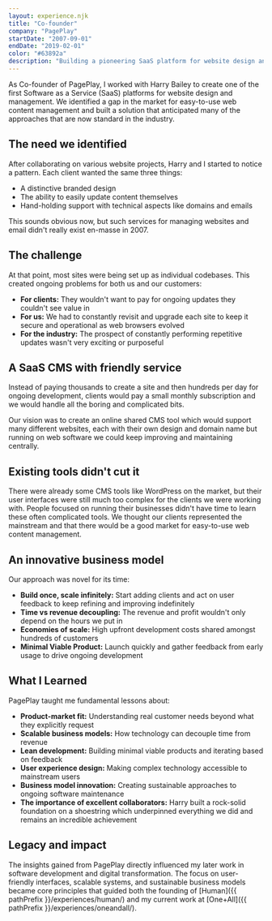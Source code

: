 ```yaml
---
layout: experience.njk
title: "Co-founder"
company: "PagePlay"
startDate: "2007-09-01"
endDate: "2019-02-01"
color: "#63892a"
description: "Building a pioneering SaaS platform for website design and management - making websites as easy as PagePlay."
---
```


As Co-founder of PagePlay, I worked with Harry Bailey to create one of the first Software as a Service (SaaS) platforms for website design and management. We identified a gap in the market for easy-to-use web content management and built a solution that anticipated many of the approaches that are now standard in the industry.

## The need we identified

After collaborating on various website projects, Harry and I started to notice a pattern. Each client wanted the same three things:
- A distinctive branded design
- The ability to easily update content themselves  
- Hand-holding support with technical aspects like domains and emails

This sounds obvious now, but such services for managing websites and email didn't really exist en-masse in 2007.

## The challenge

At that point, most sites were being set up as individual codebases. This created ongoing problems for both us and our customers:

- **For clients:** They wouldn't want to pay for ongoing updates they couldn't see value in
- **For us:** We had to constantly revisit and upgrade each site to keep it secure and operational as web browsers evolved
- **For the industry:** The prospect of constantly performing repetitive updates wasn't very exciting or purposeful

## A SaaS CMS with friendly service

Instead of paying thousands to create a site and then hundreds per day for ongoing development, clients would pay a small monthly subscription and we would handle all the boring and complicated bits.

Our vision was to create an online shared CMS tool which would support many different websites, each with their own design and domain name but running on web software we could keep improving and maintaining centrally.

## Existing tools didn't cut it

There were already some CMS tools like WordPress on the market, but their user interfaces were still much too complex for the clients we were working with. People focused on running their businesses didn't have time to learn these often complicated tools. We thought our clients represented the mainstream and that there would be a good market for easy-to-use web content management.

## An innovative business model

Our approach was novel for its time:

- **Build once, scale infinitely:** Start adding clients and act on user feedback to keep refining and improving indefinitely
- **Time vs revenue decoupling:** The revenue and profit wouldn't only depend on the hours we put in
- **Economies of scale:** High upfront development costs shared amongst hundreds of customers
- **Minimal Viable Product:** Launch quickly and gather feedback from early usage to drive ongoing development

## What I Learned

PagePlay taught me fundamental lessons about:

- **Product-market fit:** Understanding real customer needs beyond what they explicitly request
- **Scalable business models:** How technology can decouple time from revenue
- **Lean development:** Building minimal viable products and iterating based on feedback
- **User experience design:** Making complex technology accessible to mainstream users
- **Business model innovation:** Creating sustainable approaches to ongoing software maintenance
- **The importance of excellent collaborators:** Harry built a rock-solid foundation on a shoestring which underpinned everything we did and remains an incredible achievement

## Legacy and impact

The insights gained from PagePlay directly influenced my later work in software development and digital transformation. The focus on user-friendly interfaces, scalable systems, and sustainable business models became core principles that guided both the founding of [Human]({{ pathPrefix }}/experiences/human/) and my current work at [One+All]({{ pathPrefix }}/experiences/oneandall/).